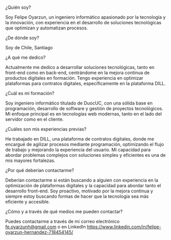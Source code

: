 ¿Quién soy?

Soy Felipe Oyarzun, un ingeniero informático apasionado por la tecnología y la innovación, con experiencia en el desarrollo de soluciones tecnológicas que optimizan y automatizan procesos.

¿De dónde soy?

Soy de Chile, Santiago

¿A qué me dedico?

Actualmente me dedico a desarrollar soluciones tecnológicas, tanto en front-end como en back-end, centrándome en la mejora continua de productos digitales en formación. Tengo experiencia en optimizar plataformas para contratos digitales, específicamente en la plataforma DILL.

¿Cuál es mi formación?

Soy ingeniero informático titulado de DuocUC, con una sólida base en programación, desarrollo de software y gestión de proyectos tecnológicos. Mi enfoque principal es en tecnologías web modernas, tanto en el lado del servidor como en el cliente.

¿Cuáles son mis experiencias previas?

He trabajado en DILL, una plataforma de contratos digitales, donde me encargué de agilizar procesos mediante programación, optimizando el flujo de trabajo y mejorando la experiencia del usuario. Mi capacidad para abordar problemas complejos con soluciones simples y eficientes es una de mis mayores fortalezas.

¿Por qué deberían contactarme?

Deberían contactarme si están buscando a alguien con experiencia en la optimización de plataformas digitales y la capacidad para abordar tanto el desarrollo front-end. Soy proactivo, motivado por la mejora continua y siempre estoy buscando formas de hacer que la tecnología sea más eficiente y accesible.

¿Cómo y a través de qué medios me pueden contactar?

Puedes contactarme a través de mi correo electrónico fe.oyarzunh@gmail.com o en LinkedIn https://www.linkedin.com/in/felipe-oyarzun-hernandez-718454145/






<!--
**feloyarzun/feloyarzun** is a ✨ _special_ ✨ repository because its `README.md` (this file) appears on your GitHub profile.

Here are some ideas to get you started:

- 🔭 I’m currently working on ...
- 🌱 I’m currently learning ...
- 👯 I’m looking to collaborate on ...
- 🤔 I’m looking for help with ...
- 💬 Ask me about ...
- 📫 How to reach me: ...
- 😄 Pronouns: ...
- ⚡ Fun fact: ...
-->
